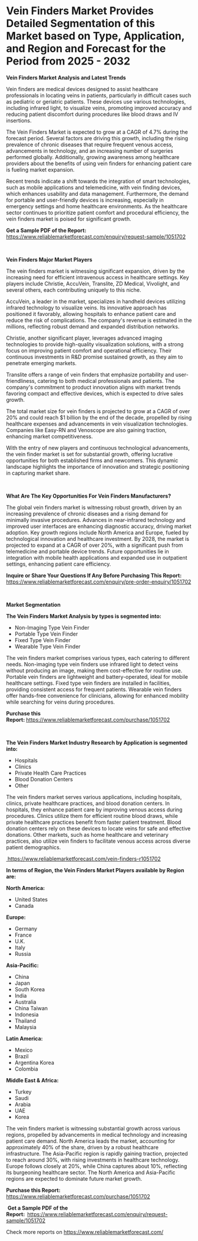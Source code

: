 <p><h1>Vein Finders Market Provides Detailed Segmentation of this Market based on Type, Application, and Region and Forecast for the Period from 2025 - 2032</h1></p><p><strong>Vein Finders Market Analysis and Latest Trends</strong></p>
<p><p>Vein finders are medical devices designed to assist healthcare professionals in locating veins in patients, particularly in difficult cases such as pediatric or geriatric patients. These devices use various technologies, including infrared light, to visualize veins, promoting improved accuracy and reducing patient discomfort during procedures like blood draws and IV insertions. </p><p>The Vein Finders Market is expected to grow at a CAGR of 4.7% during the forecast period. Several factors are driving this growth, including the rising prevalence of chronic diseases that require frequent venous access, advancements in technology, and an increasing number of surgeries performed globally. Additionally, growing awareness among healthcare providers about the benefits of using vein finders for enhancing patient care is fueling market expansion.</p><p>Recent trends indicate a shift towards the integration of smart technologies, such as mobile applications and telemedicine, with vein finding devices, which enhances usability and data management. Furthermore, the demand for portable and user-friendly devices is increasing, especially in emergency settings and home healthcare environments. As the healthcare sector continues to prioritize patient comfort and procedural efficiency, the vein finders market is poised for significant growth.</p></p>
<p><strong>Get a Sample PDF of the Report:&nbsp;</strong> <a href="https://www.reliablemarketforecast.com/enquiry/request-sample/1051702?utm_campaign=2320&utm_medium=2&utm_source=Github&utm_content=ia&utm_term=27032025&utm_id=vein-finders">https://www.reliablemarketforecast.com/enquiry/request-sample/1051702</a></p>
<p>&nbsp;</p>
<p><strong>Vein Finders Major Market Players</strong></p>
<p><p>The vein finders market is witnessing significant expansion, driven by the increasing need for efficient intravenous access in healthcare settings. Key players include Christie, AccuVein, Translite, ZD Medical, Vivolight, and several others, each contributing uniquely to this niche.</p><p>AccuVein, a leader in the market, specializes in handheld devices utilizing infrared technology to visualize veins. Its innovative approach has positioned it favorably, allowing hospitals to enhance patient care and reduce the risk of complications. The company's revenue is estimated in the millions, reflecting robust demand and expanded distribution networks.</p><p>Christie, another significant player, leverages advanced imaging technologies to provide high-quality visualization solutions, with a strong focus on improving patient comfort and operational efficiency. Their continuous investments in R&D promise sustained growth, as they aim to penetrate emerging markets.</p><p>Translite offers a range of vein finders that emphasize portability and user-friendliness, catering to both medical professionals and patients. The company's commitment to product innovation aligns with market trends favoring compact and effective devices, which is expected to drive sales growth.</p><p>The total market size for vein finders is projected to grow at a CAGR of over 20% and could reach $1 billion by the end of the decade, propelled by rising healthcare expenses and advancements in vein visualization technologies. Companies like Easy-RN and Venoscope are also gaining traction, enhancing market competitiveness.</p><p>With the entry of new players and continuous technological advancements, the vein finder market is set for substantial growth, offering lucrative opportunities for both established firms and newcomers. This dynamic landscape highlights the importance of innovation and strategic positioning in capturing market share.</p></p>
<p>&nbsp;</p>
<p><strong>What Are The Key Opportunities For Vein Finders Manufacturers?</strong></p>
<p><p>The global vein finders market is witnessing robust growth, driven by an increasing prevalence of chronic diseases and a rising demand for minimally invasive procedures. Advances in near-infrared technology and improved user interfaces are enhancing diagnostic accuracy, driving market adoption. Key growth regions include North America and Europe, fueled by technological innovation and healthcare investment. By 2028, the market is projected to expand at a CAGR of over 20%, with a significant push from telemedicine and portable device trends. Future opportunities lie in integration with mobile health applications and expanded use in outpatient settings, enhancing patient care efficiency.</p></p>
<p><strong>Inquire or Share Your Questions If Any Before Purchasing This Report:</strong> <a href="https://www.reliablemarketforecast.com/enquiry/pre-order-enquiry/1051702?utm_campaign=2320&utm_medium=2&utm_source=Github&utm_content=ia&utm_term=27032025&utm_id=vein-finders">https://www.reliablemarketforecast.com/enquiry/pre-order-enquiry/1051702</a></p>
<p>&nbsp;</p>
<p><strong>Market Segmentation</strong></p>
<p><strong>The Vein Finders Market Analysis by types is segmented into:</strong></p>
<p><ul><li>Non-Imaging Type Vein Finder</li><li>Portable Type Vein Finder</li><li>Fixed Type Vein Finder</li><li>Wearable Type Vein Finder</li></ul></p>
<p><p>The vein finders market comprises various types, each catering to different needs. Non-imaging type vein finders use infrared light to detect veins without producing an image, making them cost-effective for routine use. Portable vein finders are lightweight and battery-operated, ideal for mobile healthcare settings. Fixed type vein finders are installed in facilities, providing consistent access for frequent patients. Wearable vein finders offer hands-free convenience for clinicians, allowing for enhanced mobility while searching for veins during procedures.</p></p>
<p><strong>Purchase this Report:&nbsp;</strong><a href="https://www.reliablemarketforecast.com/purchase/1051702?utm_campaign=2320&utm_medium=2&utm_source=Github&utm_content=ia&utm_term=27032025&utm_id=vein-finders">https://www.reliablemarketforecast.com/purchase/1051702</a></p>
<p>&nbsp;</p>
<p><strong>The Vein Finders Market Industry Research by Application is segmented into:</strong></p>
<p><ul><li>Hospitals</li><li>Clinics</li><li>Private Health Care Practices</li><li>Blood Donation Centers</li><li>Other</li></ul></p>
<p><p>The vein finders market serves various applications, including hospitals, clinics, private healthcare practices, and blood donation centers. In hospitals, they enhance patient care by improving venous access during procedures. Clinics utilize them for efficient routine blood draws, while private healthcare practices benefit from faster patient treatment. Blood donation centers rely on these devices to locate veins for safe and effective donations. Other markets, such as home healthcare and veterinary practices, also utilize vein finders to facilitate venous access across diverse patient demographics.</p></p>
<p><a href="https://www.reliablemarketforecast.com/vein-finders-r1051702?utm_campaign=2320&utm_medium=2&utm_source=Github&utm_content=ia&utm_term=27032025&utm_id=vein-finders">&nbsp;https://www.reliablemarketforecast.com/vein-finders-r1051702</a></p>
<p><strong>In terms of Region, the Vein Finders Market Players available by Region are:</strong></p>
<p>
    <p> <strong> North America: </strong>
        <ul>
            <li>United States</li>
            <li>Canada</li>
        </ul>
        </p> 
    <p> <strong> Europe: </strong>
        <ul>
            <li>Germany</li>
            <li>France</li>
            <li>U.K.</li>
            <li>Italy</li>
            <li>Russia</li>
        </ul>
        </p> 
    <p> <strong> Asia-Pacific: </strong>
        <ul>
            <li>China</li>
            <li>Japan</li>
            <li>South Korea</li>
            <li>India</li>
            <li>Australia</li>
            <li>China Taiwan</li>
            <li>Indonesia</li>
            <li>Thailand</li>
            <li>Malaysia</li>
        </ul>
        </p> 
    <p> <strong> Latin America: </strong>
        <ul>
            <li>Mexico</li>
            <li>Brazil</li>
            <li>Argentina Korea</li>
            <li>Colombia</li>
        </ul>
        </p> 
    <p> <strong> Middle East & Africa: </strong>
        <ul>
            <li>Turkey</li>
            <li>Saudi</li>
            <li>Arabia</li>
            <li>UAE</li>
            <li>Korea</li>
        </ul>
    </p>
    </p>
<p><p>The vein finders market is witnessing substantial growth across various regions, propelled by advancements in medical technology and increasing patient care demand. North America leads the market, accounting for approximately 40% of the share, driven by a robust healthcare infrastructure. The Asia-Pacific region is rapidly gaining traction, projected to reach around 30%, with rising investments in healthcare technology. Europe follows closely at 20%, while China captures about 10%, reflecting its burgeoning healthcare sector. The North America and Asia-Pacific regions are expected to dominate future market growth.</p></p>
<p><strong>Purchase this Report: </strong><a href="https://www.reliablemarketforecast.com/purchase/1051702?utm_campaign=2320&utm_medium=2&utm_source=Github&utm_content=ia&utm_term=27032025&utm_id=vein-finders">https://www.reliablemarketforecast.com/purchase/1051702</a></p>
<p>&nbsp;<strong>Get a Sample PDF of the Report:&nbsp;&nbsp;</strong><a href="https://www.reliablemarketforecast.com/enquiry/request-sample/1051702?utm_campaign=2320&utm_medium=2&utm_source=Github&utm_content=ia&utm_term=27032025&utm_id=vein-finders">https://www.reliablemarketforecast.com/enquiry/request-sample/1051702</a></p>
<p><strong></strong></p>
<p>Check more reports on <a href="https://www.reliablemarketforecast.com/?utm_campaign=2320&utm_medium=2&utm_source=Github&utm_content=ia&utm_term=27032025&utm_id=vein-finders">https://www.reliablemarketforecast.com/</a></p>